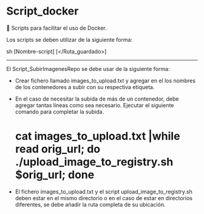 # Script_docker
🐳 Scripts para facilitar el uso de Docker.

Los scripts se deben utilizar de la siguiente forma:

sh [Nombre-script] [</Ruta_guardado>]

--------------------------------------------------------------------------------------------------------------------------------
El Script_SubirImagenesRepo se debe usar de la siguiente forma:

  - Crear fichero llamado images_to_upload.txt y agregar en el los nombres de los contenedores a subir con su respectiva etiqueta.

  - En el caso de necesitar la subida de más de un contenedor, debe agregar tantas líneas como sea necesario.
    Ejecutar el siguiente comando para completar la subida.
    # cat images_to_upload.txt |while read orig_url; do ./upload_image_to_registry.sh $orig_url; done

  - El fichero images_to_upload.txt y el script upload_image_to_registry.sh deben estar en el mismo directorio o en el caso de estar en directorios diferentes, se debe añadir la ruta completa de su ubicación.

